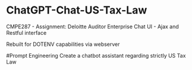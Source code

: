 # ChatGPT-Chat-US-Tax-Law
CMPE287 - Assignment: Deloitte Auditor Enterprise Chat UI - Ajax and Restful interface

Rebuilt for DOTENV capabilities via webserver <br>

#Prompt Engineering
Create a chatbot assistant regarding strictly US Tax Law
